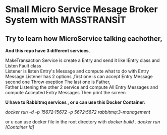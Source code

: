# Small Micro Service Mesage Broker System with MASSTRANSİT

## Try to learn how MicroService talking eachother,

**And this repo have 3 different services**,

MakeTransaction Service is create a Entry and send it like IEntry class and Listen Fault<IEntry> class  
Listener is listen Entry's Message and compute what to do with Entry Message
Listener has 2 options ,first one is can accept Entry Message second one Throw exeption
The last one is Father,  
 Father Listening the other 2 service and compute All Entry Messages and compute Accepted Entry Messages
Then print the screen

**U have to Rabbitmq services , or u can use this Docker Container:**

_docker run -d -p 15672:15672 -p 5672:5672 rabbitmq:3-management_

or u can use docker file in the root directory with
_docker build ._
_docker run [Container Id]_

